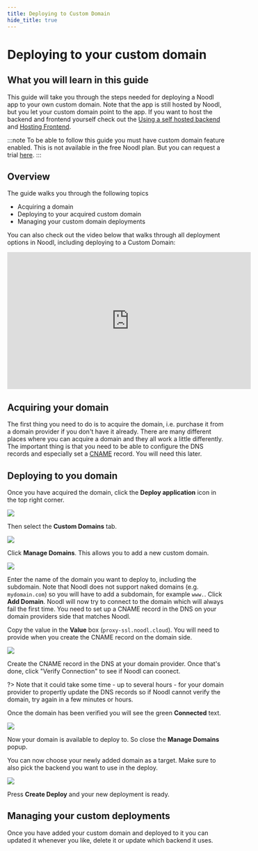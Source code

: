 ```yaml
---
title: Deploying to Custom Domain
hide_title: true
---
```


# Deploying to your custom domain

## What you will learn in this guide

This guide will take you through the steps needed for deploying a Noodl app to your own custom domain. Note that the app is still hosted by Noodl, but you let your custom domain point to the app. If you want to host the backend and frontend yourself check out the [Using a self hosted backend](/docs/guides/deploy/using-an-external-backend) and [Hosting Frontend](/docs/guides/deploy/hosting-frontend).

:::note
To be able to follow this guide you must have custom domain feature enabled. This is not available in the free Noodl plan. But you can request a trial [here](https://noodl.net/plans).
:::

## Overview

The guide walks you through the following topics

-   Acquiring a domain
-   Deploying to your acquired custom domain
-   Managing your custom domain deployments

You can also check out the video below that walks through all deployment options in Noodl, including deploying to a Custom Domain:

<iframe width="560" height="315" src="https://www.youtube-nocookie.com/embed/M97-89RiboE" title="YouTube video player" frameBorder="0" allow="accelerometer; autoplay; clipboard-write; encrypted-media; gyroscope; picture-in-picture" allowFullScreen></iframe>

## Acquiring your domain

The first thing you need to do is to acquire the domain, i.e. purchase it from a domain provider if you don't have it already. There are many different places where you can acquire a domain and they all work a little differently. The important thing is that you need to be able to configure the DNS records and especially set a [CNAME](https://en.wikipedia.org/wiki/CNAME_record) record. You will need this later.

## Deploying to you domain

Once you have acquired the domain, click the **Deploy application** icon in the top right corner.

<div className="ndl-image-with-background s">

![](/docs/guides/deploy/deploying-to-custom-domain/deploy-button.png)

</div>

Then select the **Custom Domains** tab.

<div className="ndl-image-with-background l">

![](/docs/guides/deploy/deploying-to-custom-domain/custom-domains.png)

</div>

Click **Manage Domains**. This allows you to add a new custom domain.

<div className="ndl-image-with-background xl">

![](/docs/guides/deploy/deploying-to-custom-domain/custom-domains-2.png)

</div>

Enter the name of the domain you want to deploy to, including the subdomain. Note that Noodl does not support naked domains (e.g. `mydomain.com`) so you will have to add a subdomain, for example `www.`.
Click **Add Domain**. Noodl will now try to connect to the domain which will always fail the first time. You need to set up a CNAME record in the DNS on your domain providers side that matches Noodl.

Copy the value in the **Value** box (`proxy-ssl.noodl.cloud`). You will need to provide when you create the CNAME record on the domain side.

<div className="ndl-image-with-background l">

![](/docs/guides/deploy/deploying-to-custom-domain/custom-domains-3.png)

</div>

Create the CNAME record in the DNS at your domain provider. Once that's done, click "Verify Connection" to see if Noodl can coonect.

?> Note that it could take some time - up to several hours - for your domain provider to propertly update the DNS records so if Noodl cannot verify the domain, try again in a few minutes or hours.

Once the domain has been verified you will see the green **Connected** text.

<div className="ndl-image-with-background l">

![](/docs/guides/deploy/deploying-to-custom-domain/custom-domains-4.png)

</div>

Now your domain is available to deploy to. So close the **Manage Domains** popup.

You can now choose your newly added domain as a target. Make sure to also pick the backend you want to use in the deploy.

<div className="ndl-image-with-background l">

![](/docs/guides/deploy/deploying-to-custom-domain/custom-domains-5.png)

</div>

Press **Create Deploy** and your new deployment is ready.

## Managing your custom deployments

Once you have added your custom domain and deployed to it you can updated it whenever you like, delete it or update which backend it uses.
